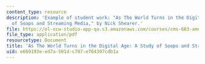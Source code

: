 ```yaml
---
content_type: resource
description: 'Example of student work: "As The World Turns in the Digital Age: A Study
  of Soaps and Streaming Media," by Nick Shearer.'
file: https://ol-ocw-studio-app-qa.s3.amazonaws.com/courses/cms-603-american-soap-operas-spring-2008/e669193eed7a501dc707e764397cdb1a_shearer.pdf
file_type: application/pdf
resourcetype: Document
title: 'As The World Turns in the Digital Age: A Study of Soaps and Streaming Media'
uid: e669193e-ed7a-501d-c707-e764397cdb1a
---
```

